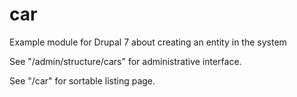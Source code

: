car
===

Example module for Drupal 7 about creating an entity in the system

See "/admin/structure/cars" for administrative interface.

See "/car" for sortable listing page.